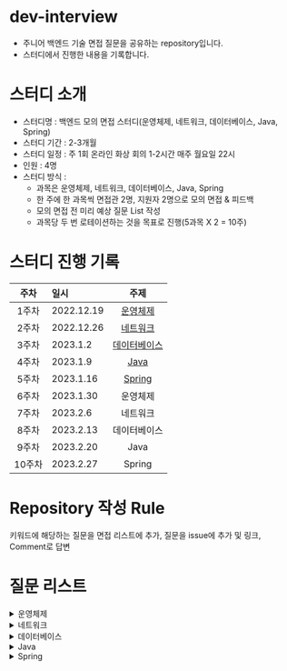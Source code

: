# dev-interview
- 주니어 백엔드 기술 면접 질문을 공유하는 repository입니다.
- 스터디에서 진행한 내용을 기록합니다.

# 스터디 소개
- 스터디명 : 백엔드 모의 면접 스터디(운영체제, 네트워크, 데이터베이스, Java, Spring)
- 스터디 기간 : 2-3개월
- 스터디 일정 : 주 1회 온라인 화상 회의 1-2시간 매주 월요일 22시
- 인원 : 4명
- 스터디 방식 :
    - 과목은 운영체제, 네트워크, 데이터베이스, Java, Spring
    - 한 주에 한 과목씩 면접관 2명, 지원자 2명으로 모의 면접 & 피드백
    - 모의 면접 전 미리 예상 질문 List 작성
    - 과목당 두 번 로테이션하는 것을 목표로 진행(5과목 X 2 = 10주)

# 스터디 진행 기록
|주차|일시|주제|
|:---:|:---|:---:|
|1주차|2022.12.19|[운영체제](https://github.com/happy-developers/dev-interview/issues/17)|
|2주차|2022.12.26|[네트워크](https://github.com/happy-developers/dev-interview/issues/19)|
|3주차|2023.1.2|[데이터베이스](https://github.com/happy-developers/dev-interview/issues/33)|
|4주차|2023.1.9|[Java](https://github.com/happy-developers/dev-interview/issues/50)|
|5주차|2023.1.16|[Spring](https://github.com/happy-developers/dev-interview/issues/56)|
|6주차|2023.1.30|운영체제|
|7주차|2023.2.6|네트워크|
|8주차|2023.2.13|데이터베이스|
|9주차|2023.2.20|Java|
|10주차|2023.2.27|Spring|

# Repository 작성 Rule
키워드에 해당하는 질문을 면접 리스트에 추가, 질문을 issue에 추가 및 링크, Comment로 답변

# 질문 리스트
<details>
<summary>운영체제</summary>
<div markdown="1">

### 핵심 키워드
- 프로세스 & 스레드
    - [프로세스의 메모리 구조에 대해서 설명해주세요](https://github.com/happy-developers/dev-interview/issues/3)
    - [프로세스와 스레드의 차이점은 무엇인가요?](https://github.com/happy-developers/dev-interview/issues/4)
    - [멀티스레드와 멀티프로세스의 차이는 무엇인가요?](https://github.com/happy-developers/dev-interview/issues/5)
    - [사용자 스레드와 커널 스레드의 차이점은 무엇인가요?](https://github.com/happy-developers/dev-interview/issues/6)
    - [Context Switch에 대해서 설명해주세요.](https://github.com/happy-developers/dev-interview/issues/2)
- CPU 스케줄링
- 프로세스 동기화
    - [Race Condition에 대해서 설명해주세요](https://github.com/happy-developers/dev-interview/issues/7)
- deadlock
- 물리 메모리 관리
- 가상 메모리 관리
    - [가상 메모리 관리 전략에 대해서 설명해주세요](https://github.com/happy-developers/dev-interview/issues/8)

</div>
</details>

<details>
<summary>네트워크</summary>
<div markdown="1">

### 핵심 키워드
- Read Timeout / Connection Timeout
- 비잔틴문제
- http
    - [http란 무엇인가요?](https://github.com/happy-developers/dev-interview/issues/20)
    - [GET 메서드와 POST 메서드의 차이는 무엇인가요?](https://github.com/happy-developers/dev-interview/issues/21)
    - [HTTP 보안 공격에는 무엇이 있나요?](https://github.com/happy-developers/dev-interview/issues/22)
    - [http 버전별 바뀐 점은 무엇인가요?](https://github.com/happy-developers/dev-interview/issues/23)
    - [https에 대해서 설명해주세요](https://github.com/happy-developers/dev-interview/issues/24)
- TCP/IP 계층 구조
- vpn
    - ipsec
- TCP
    - [TCP 프로토콜은 무엇이고, 왜 사용하는 것일까요?](https://github.com/happy-developers/dev-interview/issues/12)
    - Active Closer / Passive Closer
    - Piggyback, sliding window
    - Sequence Number, SYN / ACK 등
    - 3way handshake, 4way handshake
- UDP, QUIC
- SSL의 동작 방식
- [웹사이트 접속 흐름](https://github.com/happy-developers/dev-interview/issues/14)
- [DNS](https://github.com/happy-developers/dev-interview/issues/10)

</div>
</details>

<details>
<summary>데이터베이스</summary>
<div markdown="1">

### 핵심 키워드
- 정규화
- 스토리지 엔진
- 트랜잭션
    - ACID
- lock
    - [s-lock, x-lock (Lock의 종류는 어떤 것들이 있나요?)](https://github.com/happy-developers/dev-interview/issues/29)
    - gap lock
    - 낙관적/비관적 락
    - [Lock의 범위에 따라서 s-lock과 x-lock의 차이가 있나요?](https://github.com/happy-developers/dev-interview/issues/30)
- mvcc
- 갱신손실
- [write-skew , phantom-read를 해결하기 위해서는 어떻게 해야 하나요?](https://github.com/happy-developers/dev-interview/issues/31)
- isolation level
- 인덱스
    - BTree
    - 왜 ArrayList가 아닌 B-Tree?
    - Rebalancing
    - [인덱스란 무엇인가요?](https://github.com/happy-developers/dev-interview/issues/34)
    - [cluster index 와 non-cluster index 의 차이점에 대해서 설명해주세요](https://github.com/happy-developers/dev-interview/issues/35)
    - [복합 인덱스 설정 시 정렬되는 순서는?](https://github.com/happy-developers/dev-interview/issues/36)
- 옵티마이저
    - 옵티마이저 힌트
    - sql 힌트
- 페이징
- DB Buffer cache
- Block size
- Execution plan
- 왜 DB에서 열거형은 VARCHAR2가 아닌 Int를 쓸까?

</div>
</details>

<details>
<summary>Java</summary>
<div markdown="1">

### 핵심 키워드
- checked exception vs unchecked exception
- transient
- overriding vs overloading
- interface vs abstract class
    - [java 8에 추가된 interface 의 기능이 무엇일까요?](https://github.com/happy-developers/dev-interview/issues/43)
    - [interface vs abstract 차이가 무엇인가요?](https://github.com/happy-developers/dev-interview/issues/44)
- Pass by value / reference
- Java Hashmap
    - [HashMap이 키와 값을 빠르게 찾을 수 있는 이유는 무엇일까요?](https://github.com/happy-developers/dev-interview/issues/46)
- Concurrent package
- volatile
- equals, hashcode
    - [Object 클래스의 ==, equals, hashcode 연산 관련 질문 (동등성 vs 동일성)](https://github.com/happy-developers/dev-interview/issues/45)
- String이 final일까
- StringBuilder vs StringBuffer
- synchronized
- GC
- 자바 메모리 영역
- String 과 리터럴
- 리플렉션
- 제네릭
- 타입 이레이저
- Type token Super Type token
- serializable
- JVM

</div>
</details>

<details>
<summary>Spring</summary>
<div markdown="1">

### 핵심 키워드
- di 방식 비교: 생성자, setter, field
    - [DI란 무엇이고 의존성 주입 방법에 대해서 설명해주세요.](https://github.com/happy-developers/dev-interview/issues/57)
- di 어노테이션 비교: @Autowired, @Resource, @Inject
- [스프링 MVC 패턴과 클라이언트 요청이 처리되는 순서에 대해서 설명해주세요.](https://github.com/happy-developers/dev-interview/issues/58)
- 스프링 빈의 스코프
- AutoConfigure 작동 방식 (@ComponentScan, @EnableAutoConfiguration)
- 스프링 트라이앵글
- IOC/DI
- AOP
    - aop의 단점
    - 어노테이션 동작 방식
- self invocation 문제
- 순환 참조 문제
- interceptor vs filter
    - [클라이언트 요청 앞단에 요구사항이 추가된다면 어떻게 구현하겠습니까?](https://github.com/happy-developers/dev-interview/issues/59)
- AOP
    - [self-invocation에 대해서 설명해주세요.](https://github.com/happy-developers/dev-interview/issues/60)
- @Transactional 동작방식
    - AOP와 함께
    - 과연 Rollback이 되는 조건이 정해져 있는 걸까?
    - 언제 동작하지 않을까?
- @Autowired
- PSA
    - PlatformTransactionManager
    - JDBCTrasactionManager(?)
    - HibernateTransactionManager
    - MyBatis(?)TransactionManager
- DynamicProxy, CGLib
- HttpMessageConverter, @ResponseBody는 어떻게 동작할까요?
- Proxy
- CGLIB
- springboot

</div>
</details>
